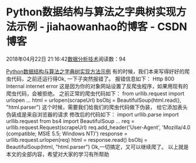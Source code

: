 
# Python数据结构与算法之字典树实现方法示例 - jiahaowanhao的博客 - CSDN博客


2018年04月22日 21:16:42[数据分析技术](https://me.csdn.net/jiahaowanhao)阅读数：94


[Python数据结构与算法之字典树实现方法示例](http://cda.pinggu.org/view/25340.html)
有的时候，我们本来写得好好的爬虫代码，之前还运行得Ok, 一下子突然报错了。
报错信息如下：
Http 800 Internal internet error
这是因为你的对象网站设置了反爬虫程序，如果用现有的爬虫代码，会被拒绝。
之前正常的爬虫代码如下：
from urllib.request import urlopen
...
html = urlopen(scrapeUrl)
bsObj = BeautifulSoup(html.read(), "html.parser")
这个时候，需要我们给我们的爬虫代码做下伪装，
给它添加表头伪装成是来自浏览器的请求
修改后的代码如下：
import urllib.parse
import urllib.request
from bs4 import BeautifulSoup
...
req = urllib.request.Request(scrapeUrl)
req.add_header('User-Agent', 'Mozilla/4.0 (compatible; MSIE 5.5; Windows NT)')
response = urllib.request.urlopen(req)
html = response.read()
bsObj = BeautifulSoup(html, "html.parser")
Ok,一切搞定，又可以继续爬了。
以上就是本文的全部内容，希望对大家的学习有所帮助

